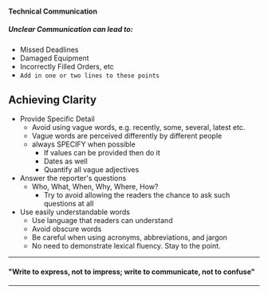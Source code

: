 #### Technical Communication

##### Unclear Communication can lead to:
- Missed Deadlines
- Damaged Equipment
- Incorrectly Filled Orders, etc
- `Add in one or two lines to these points`

## Achieving Clarity 
- Provide Specific Detail
	- Avoid using vague words, e.g. recently, some, several, latest etc.
	- Vague words are perceived differently by different people
	- always SPECIFY when possible
		- If values can be provided then do it
		- Dates as well
		- Quantify all vague adjectives
- Answer the reporter's questions
	- Who, What, When, Why, Where, How?
		- Try to avoid allowing the readers the chance to ask such questions at all
- Use easily understandable words
	- Use language that readers can understand
	- Avoid obscure words
	- Be careful when using acronyms, abbreviations, and jargon
	- No need to demonstrate lexical fluency. Stay to the point.

---
#### "Write to express, not to impress; write to communicate, not to confuse"
---
